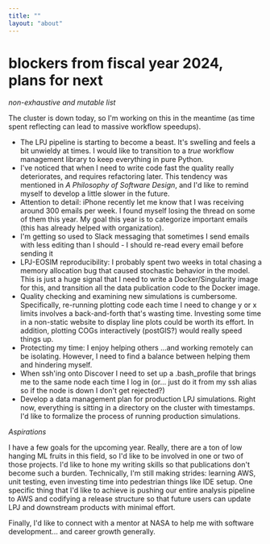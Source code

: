 ```yaml
---
title: ""
layout: "about"
---
```


# **blockers from fiscal year 2024, plans for next**

*non-exhaustive and mutable list*

The cluster is down today, so I'm working on this in the meantime (as time 
spent reflecting can lead to massive workflow speedups).

- The LPJ pipeline is starting to become a beast. It's swelling and feels a bit unwieldy at times. I would like to transition to a _true_ workflow
  management library to keep everything in pure Python.
- I've noticed that when I need to write code fast the quality really deteriorates, and requires refactoring later.
  This tendency was mentioned in *A Philosophy of Software 
  Design*, and I'd like to remind myself to develop a little slower in the future.
- Attention to detail: iPhone recently let me know that I was receiving around 300 emails per week. I found myself losing the thread
  on some of them this year. My goal this year is to categorize important emails (this has already helped with organization).
- I'm getting so used to Slack messaging that sometimes I send emails with less 
  editing than I should - I should re-read every email before sending it
- LPJ-EOSIM reproducibility: I probably spent two weeks in total chasing a 
  memory allocation bug that caused stochastic behavior in the model.
  This is just a huge signal that I need to write a Docker/Singularity image 
  for this, and transition all the data publication code to the Docker image.
- Quality checking and examining new simulations is cumbersome. Specifically, 
  re-running plotting code each time I need to change y or x limits
  involves a back-and-forth that's wasting time. Investing some time in a 
  non-static website to display line plots could be worth its effort. In 
  addition, plotting COGs interactively (postGIS?) would really speed things up.
- Protecting my time: I enjoy helping others ...and working remotely can be isolating. 
  However, I need to find a balance between helping them and hindering myself.
- When ssh'ing onto Discover I need to set up a .bash_profile 
  that brings me to the same node each time I log in (or... just do it from 
  my ssh alias so if the node is down I don't get rejected?)
- Develop a data management plan for production LPJ simulations. Right now, everything is sitting in a directory on the cluster with timestamps. I'd
  like to formalize the process of running production simulations.


*Aspirations*

I have a few goals for the upcoming year. Really, there are a ton of low
hanging ML fruits in this field, so I'd like to be involved in one or two of
those projects. I'd like to hone my writing skills so that
publications don't become such a burden. Technically, I'm still making
strides: learning AWS, unit testing, even investing time into pedestrian things
like IDE setup. One specific thing that I'd like to achieve is pushing our entire analysis
pipeline to AWS and codifying a release structure so that future users can
update LPJ and downstream products with minimal effort.

Finally, I'd like to connect with a mentor at NASA to help me with software
development... and career growth generally.